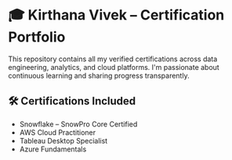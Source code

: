 # 🎓 Kirthana Vivek – Certification Portfolio

This repository contains all my verified certifications across data engineering, analytics, and cloud platforms. I'm passionate about continuous learning and sharing progress transparently.

## 🛠️ Certifications Included
- Snowflake – SnowPro Core Certified
- AWS Cloud Practitioner
- Tableau Desktop Specialist
- Azure Fundamentals


